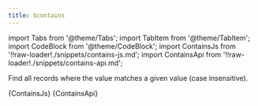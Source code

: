 ```yaml
---
title: $contains
---
```


import Tabs from '@theme/Tabs';
import TabItem from '@theme/TabItem';
import CodeBlock from '@theme/CodeBlock';
import ContainsJs from '!!raw-loader!./snippets/contains-js.md';
import ContainsApi from '!!raw-loader!./snippets/contains-api.md';

Find all records where the value matches a given value (case insensitive).

<Tabs>
  <TabItem value="javascript" label="Javascript" default>
    <CodeBlock className="language-jsx">
      {ContainsJs}
    </CodeBlock>
  </TabItem>
  <TabItem value="API" label="API">
    <CodeBlock className="language-jsx" title="[GET]">
      {ContainsApi}
    </CodeBlock>
  </TabItem>
</Tabs>

